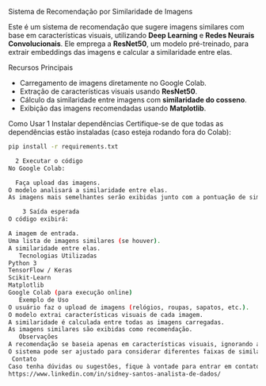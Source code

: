 
 Sistema de Recomendação por Similaridade de Imagens

Este é um sistema de recomendação que sugere imagens similares com base em características visuais, utilizando **Deep Learning** e **Redes Neurais Convolucionais**. Ele emprega a **ResNet50**, um modelo pré-treinado, para extrair embeddings das imagens e calcular a similaridade entre elas.

  Recursos Principais
- Carregamento de imagens diretamente no Google Colab.
- Extração de características visuais usando **ResNet50**.
- Cálculo da similaridade entre imagens com **similaridade do cosseno**.
- Exibição das imagens recomendadas usando **Matplotlib**.

Como Usar
  1 Instalar dependências
Certifique-se de que todas as dependências estão instaladas (caso esteja rodando fora do Colab):
```bash
pip install -r requirements.txt

  2 Executar o código
No Google Colab:

  Faça upload das imagens.
O modelo analisará a similaridade entre elas.
As imagens mais semelhantes serão exibidas junto com a pontuação de similaridade.

    3 Saída esperada
O código exibirá:

A imagem de entrada.
Uma lista de imagens similares (se houver).
A similaridade entre elas.
   Tecnologias Utilizadas
Python 3
TensorFlow / Keras
Scikit-Learn
Matplotlib
Google Colab (para execução online)
   Exemplo de Uso
O usuário faz o upload de imagens (relógios, roupas, sapatos, etc.).
O modelo extrai características visuais de cada imagem.
A similaridade é calculada entre todas as imagens carregadas.
As imagens similares são exibidas como recomendação.
   Observações
A recomendação se baseia apenas em características visuais, ignorando aspectos como marca ou preço.
O sistema pode ser ajustado para considerar diferentes faixas de similaridade.
 Contato
Caso tenha dúvidas ou sugestões, fique à vontade para entrar em contato! 
https://www.linkedin.com/in/sidney-santos-analista-de-dados/

